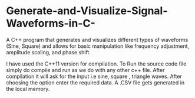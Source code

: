 # Generate-and-Visualize-Signal-Waveforms-in-C-
A C++ program that generates and visualizes different types of waveforms (Sine,  Square) and allows for basic manipulation like frequency adjustment, amplitude scaling,  and phase shift.

I have used the C++11 version for compilation.
To Run the source code file simply do compile and run as we do with any other c++ file.
After compilation it will ask for the input i.e sine, square , triangle waves. 
After choosing the option enter the required data.
A .CSV file gets generated in the local memory.
